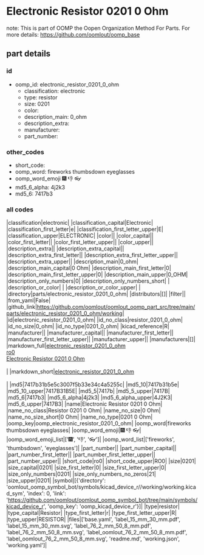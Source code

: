 # Electronic Resistor 0201 0 Ohm  

note: This is part of OOMP the Oopen Organization Method For Parts. For more details: https://github.com/oomlout/oomp_base

##  part details





### id
* oomp_id: electronic_resistor_0201_0_ohm
  * classification: electronic
  * type: resistor
  * size: 0201
  * color: 
  * description_main: 0_ohm
  * description_extra: 
  * manufacturer: 
  * part_number: 

### other_codes
* short_code: 
* oomp_word: fireworks thumbsdown eyeglasses
* oomp_word_emoji :fireworks: :thumbsdown: :eyeglasses:
* md5_6_alpha: 4j2k3
* md5_6: 7417b3

### all codes 
|classification|electronic|
|classification_capital|Electronic|
|classification_first_letter|e|
|classification_first_letter_upper|E|
|classification_upper|ELECTRONIC|
|color||
|color_capital||
|color_first_letter||
|color_first_letter_upper||
|color_upper||
|description_extra||
|description_extra_capital||
|description_extra_first_letter||
|description_extra_first_letter_upper||
|description_extra_upper||
|description_main|0_ohm|
|description_main_capital|0 Ohm|
|description_main_first_letter|0|
|description_main_first_letter_upper|0|
|description_main_upper|0_OHM|
|description_only_numbers|0|
|description_only_numbers_short| |
|description_or_color| |
|description_or_color_upper| |
|directory|parts/electronic_resistor_0201_0_ohm|
|distributors|[]|
|filter||
|from_yaml|False|
|github_link|https://github.com/oomlout/oomlout_oomp_part_src/tree/main/parts/electronic_resistor_0201_0_ohm/working|
|id|electronic_resistor_0201_0_ohm|
|id_no_class|resistor_0201_0_ohm|
|id_no_size|0_ohm|
|id_no_type|0201_0_ohm|
|kicad_reference|R|
|manufacturer||
|manufacturer_capital||
|manufacturer_first_letter||
|manufacturer_first_letter_upper||
|manufacturer_upper||
|manufacturers|[]|
|markdown_full|[electronic_resistor_0201_0_ohm](https://github.com/oomlout/oomlout_oomp_part_src/tree/main/parts/electronic_resistor_0201_0_ohm/working)<br>[ro0](https://github.com/oomlout/oomlout_oomp_part_src/tree/main/parts/electronic_resistor_0201_0_ohm/working)<br>[Electronic Resistor 0201 0 Ohm](https://github.com/oomlout/oomlout_oomp_part_src/tree/main/parts/electronic_resistor_0201_0_ohm/working)<br><br>|
|markdown_short|[electronic_resistor_0201_0_ohm](https://github.com/oomlout/oomlout_oomp_part_src/tree/main/parts/electronic_resistor_0201_0_ohm/working)<br><br>|
|md5|7417b31b5e5c3007f5b33e34c4a5255c|
|md5_10|7417b31b5e|
|md5_10_upper|7417B31B5E|
|md5_5|7417b|
|md5_5_upper|7417B|
|md5_6|7417b3|
|md5_6_alpha|4j2k3|
|md5_6_alpha_upper|4J2K3|
|md5_6_upper|7417B3|
|name|Electronic Resistor 0201 0 Ohm|
|name_no_class|Resistor 0201 0 Ohm|
|name_no_size|0 Ohm|
|name_no_size_short|0 Ohm|
|name_no_type|0201 0 Ohm|
|oomp_key|oomp_electronic_resistor_0201_0_ohm|
|oomp_word|fireworks thumbsdown eyeglasses|
|oomp_word_emoji|:fireworks: :thumbsdown: :eyeglasses:|
|oomp_word_emoji_list|[':fireworks:', ':thumbsdown:', ':eyeglasses:']|
|oomp_word_list|['fireworks', 'thumbsdown', 'eyeglasses']|
|part_number||
|part_number_capital||
|part_number_first_letter||
|part_number_first_letter_upper||
|part_number_upper||
|short_code|ro0|
|short_code_upper|RO0|
|size|0201|
|size_capital|0201|
|size_first_letter|0|
|size_first_letter_upper|0|
|size_only_numbers|0201|
|size_only_numbers_no_zeros|21|
|size_upper|0201|
|symbol|[{'directory': 'oomlout_oomp_symbol_bot/symbols/kicad_device_r//working/working.kicad_sym', 'index': 0, 'link': 'https://github.com/oomlout/oomlout_oomp_symbol_bot/tree/main/symbols/kicad_device_r', 'oomp_key': 'oomp_kicad_device_r'}]|
|type|resistor|
|type_capital|Resistor|
|type_first_letter|r|
|type_first_letter_upper|R|
|type_upper|RESISTOR|
|files|['base.yaml', 'label_15_mm_30_mm.pdf', 'label_15_mm_30_mm.svg', 'label_76_2_mm_50_8_mm.pdf', 'label_76_2_mm_50_8_mm.svg', 'label_oomlout_76_2_mm_50_8_mm.pdf', 'label_oomlout_76_2_mm_50_8_mm.svg', 'readme.md', 'working.json', 'working.yaml']|
